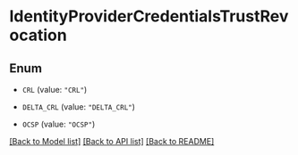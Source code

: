 # IdentityProviderCredentialsTrustRevocation

## Enum


* `CRL` (value: `"CRL"`)

* `DELTA_CRL` (value: `"DELTA_CRL"`)

* `OCSP` (value: `"OCSP"`)


[[Back to Model list]](../README.md#documentation-for-models) [[Back to API list]](../README.md#documentation-for-api-endpoints) [[Back to README]](../README.md)


